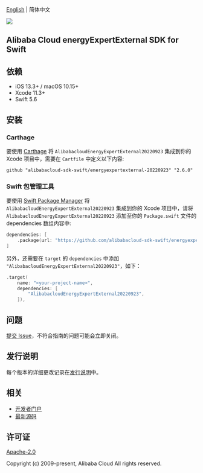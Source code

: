 [English](README.md) | 简体中文

![](https://aliyunsdk-pages.alicdn.com/icons/AlibabaCloud.svg)

## Alibaba Cloud energyExpertExternal SDK for Swift

## 依赖

- iOS 13.3+ / macOS 10.15+
- Xcode 11.3+
- Swift 5.6

## 安装

### Carthage

要使用 [Carthage](https://github.com/Carthage/Carthage) 将 `AlibabacloudEnergyExpertExternal20220923` 集成到你的 Xcode 项目中，需要在 `Cartfile` 中定义以下内容:

```ogdl
github "alibabacloud-sdk-swift/energyexpertexternal-20220923" "2.6.0"
```

### Swift 包管理工具

要使用 [Swift Package Manager](https://swift.org/package-manager/) 将 `AlibabacloudEnergyExpertExternal20220923` 集成到你的 Xcode 项目中，请将 `AlibabacloudEnergyExpertExternal20220923` 添加至你的 `Package.swift` 文件的 dependencies 数组内容中:

```swift
dependencies: [
    .package(url: "https://github.com/alibabacloud-sdk-swift/energyexpertexternal-20220923.git", from: "2.6.0")
]
```

另外，还需要在 `target` 的 `dependencies` 中添加 `"AlibabacloudEnergyExpertExternal20220923"`，如下：

```swift
.target(
    name: "<your-project-name>",
    dependencies: [
        "AlibabacloudEnergyExpertExternal20220923",
    ]),
```

## 问题

[提交 Issue](https://github.com/alibabacloud-sdk-swift/energyexpertexternal-20220923/issues/new)，不符合指南的问题可能会立即关闭。

## 发行说明

每个版本的详细更改记录在[发行说明](./ChangeLog.txt)中。

## 相关

* [开发者门户](https://next.api.aliyun.com/home)
* [最新源码](https://github.com/alibabacloud-sdk-swift/energyexpertexternal-20220923)

## 许可证

[Apache-2.0](http://www.apache.org/licenses/LICENSE-2.0)

Copyright (c) 2009-present, Alibaba Cloud All rights reserved.
